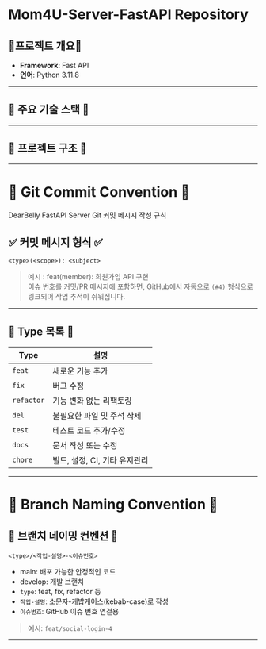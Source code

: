# Mom4U-Server-FastAPI Repository

## 🚀프로젝트 개요🚀
- **Framework**: Fast API
- **언어**: Python 3.11.8

---

## 🧩 주요 기술 스택 🧩


---

## 📁 프로젝트 구조 📁


---
# 📝 Git Commit Convention 📝

DearBelly FastAPI Server Git 커밋 메시지 작성 규칙

## ✅ 커밋 메시지 형식 ✅

```angular2html
<type>(<scope>): <subject>
```
> 예시 : feat(member): 회원가입 API 구현 <br>
> 이슈 번호를 커밋/PR 메시지에 포함하면, GitHub에서 자동으로 `(#4)` 형식으로 링크되어 작업 추적이 쉬워집니다.

---

## 🧩 Type 목록 🧩

| Type       | 설명 |
|------------|------|
| `feat`     | 새로운 기능 추가 |
| `fix`      | 버그 수정 |
| `refactor` | 기능 변화 없는 리팩토링 |
| `del`    | 불필요한 파일 및 주석 삭제 |
| `test`     | 테스트 코드 추가/수정 |
| `docs`     | 문서 작성 또는 수정 |
| `chore`    | 빌드, 설정, CI, 기타 유지관리 |

---

# 🌿 Branch Naming Convention 🌿

## 📌 브랜치 네이밍 컨벤션 📌

```angular2html
<type>/<작업-설명>-<이슈번호>
```
- main: 배포 가능한 안정적인 코드
- develop: 개발 브랜치
- `type`: feat, fix, refactor 등
- `작업-설명`: 소문자-케밥케이스(kebab-case)로 작성
- `이슈번호`: GitHub 이슈 번호 연결용
> 예시: `feat/social-login-4`

---